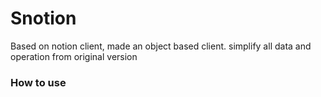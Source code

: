 # Snotion
 Based on notion client, made an object based client. simplify all data and operation from original version

### How to use
